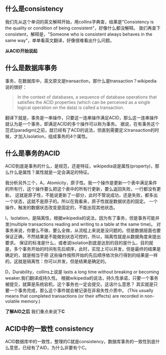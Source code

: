 ## 什么是consistency
我们先从这个单词的英文解释开始，用collins字典查，结果是"Consistency is the quality or condition of being consistent"，好像什么都没解释。
我们再查下consistent，解释是，"Someone who is consistent always behaves in the same way"，单单看英文翻译，好像很难看出什么问题。

**从ACID开始说起**

## 什么是数据库事务
事务，在数据库中，英文原文是transaction，那什么是transaction？wikipedia说的很好：
>  In the context of databases, a sequence of database operations that satisfies the ACID properties 
>  (which can be perceived as a single logical operation on the data) is called a transaction. 

翻译下就是，事务是一串操作，只要这一连串操作满足ACID，那么这一连串操作就认为是一个事务，即满足ACID的多个操作可以称为事务。
据说，在有事务这个范式(paradigm)之前，就已经有了ACD的说法，但直到需要定义transaction的时候，才加入Isolation，组成事务的4个属性。

## 什么是事务的ACID
ACID到底是事务的什么，是规范，还是特征，wikipedia说是属性(property)，那么什么是属性？属性就是一定会满足的特征。

我分析另外三个，A，Atomicity，原子性。我一个操作是更新一个表中满足条件的所有行，这个操作要么把这个表中的所有行更新，要么返回失败，一行都没有更新。
这就是原子性，不能说更新了一部分，此时不管说成功，还是失败，都多出一个状态，这就不是原子的。所以在我看来，原子性就是数据状态的固定。
一个操作，触发的数据状态改变是固定的，不能出现其他状态。

I，Isolation，是隔离性，根据wikipedia的说法，因为有了事务，但是事务可能并发(multiple transactions reading and writing to a table at the same time)。
对事务来说，你要么不做，要么全做，从流程上来说是没问题的。但是数据层面也要保证正确，不然结果是不能做到状态可控的，所以，隔离性就是从数据角度来提出要求。
保证的标准是什么，或者说Isolation到底是达到的目的是什么，目的就是，多个事务开始的时间有先后顺序，此时，实现上可以并发，但是最终的结果是确定的，就是相当于把
这些操作按照开始的先后顺序依次执行得到的结果是一样的。这就是隔离性：你可以并发，但是结果是确定的。

D，Durability，collins上说是 lasts a long time without breaking or becoming weaker.我们翻译成持久性。
根据wikipedia的说法，持久性承诺，只要一个事务被提交，就算是系统宕机，这个事务也一定会提交。这话什么意思？
其实就是只要一个事务完成，那么这个事件就会被记录在非易失性介质中。
(This usually means that completed transactions (or their effects) are recorded in non-volatile memory.)

**了解AID之后** 我们重点来说下**C**

## ACID中的一致性 consistency
ACID数据库中的一致性，整理的C就是consistency，数据库事务的一致性到底什么意思，已经有了AID，为什么非要有个C。

